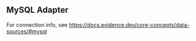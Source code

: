 ## MySQL Adapter

For connection info, see https://docs.evidence.dev/core-concepts/data-sources/#mysql
